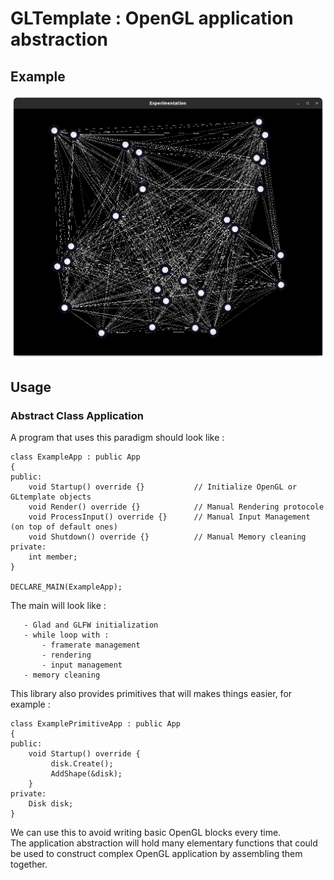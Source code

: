# GLTemplate : OpenGL application abstraction

## Example

![Graph](GLtemplateGraph.png "Graph")

## Usage

### Abstract Class Application

A program that uses this paradigm should look like :
```
class ExampleApp : public App
{
public:
    void Startup() override {}           // Initialize OpenGL or GLtemplate objects
    void Render() override {}            // Manual Rendering protocole
    void ProcessInput() override {}      // Manual Input Management (on top of default ones)
    void Shutdown() override {}          // Manual Memory cleaning
private:
    int member;
}

DECLARE_MAIN(ExampleApp);
```

The main will look like :
```   
   - Glad and GLFW initialization
   - while loop with :
       - framerate management
       - rendering
       - input management
   - memory cleaning
```

This library also provides primitives that will makes things easier, for example :
```
class ExamplePrimitiveApp : public App
{
public:
    void Startup() override {
         disk.Create();
         AddShape(&disk);
    }
private:
    Disk disk;
}
```

We can use this to avoid writing basic OpenGL blocks every time.  
The application abstraction will hold many elementary functions that could be used to construct complex OpenGL application by assembling them together.